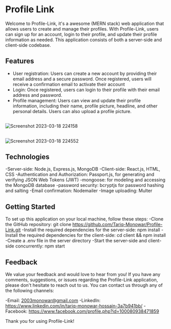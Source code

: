 # Profile Link

Welcome to Profile-Link, it's a awesome (MERN stack) web application that allows users to create and manage their profiles. With Profile-Link, users can sign up for an account, login to their profile, and update their profile information as needed. This application consists of both a server-side and client-side codebase.

## Features
- User registration: Users can create a new account by providing their email address and a secure password. Once registered, users will receive a confirmation email to activate their account
- Login: Once registered, users can login to their profile with their email address and password.
- Profile management: Users can view and update their profile information, including their name, profile picture, headline, and other personal details. Users can also upload a profile picture.
## 
![Screenshot 2023-03-18 224158](https://user-images.githubusercontent.com/101199109/226120765-9089f11d-c7b4-461b-8515-a1b21444d6fd.png)
## 
![Screenshot 2023-03-18 224552](https://user-images.githubusercontent.com/101199109/226120917-510a48e7-282b-4f79-9bb4-0b5d5a84182f.png)
## 
## Technologies
-Server-side: Node.js, Express.js, MongoDB
-Client-side: React.js, HTML, CSS
-Authentication and Authorization: Passport.js, for generating and verifying JSON Web Tokens (JWT)
-mongoose: for modeling and accessing the MongoDB database
-password security: bcryptjs for password hashing and salting
-Email confirmation: Nodemailer
-Image uploading: Multer

## Getting Started
To set up this application on your local machine, follow these steps:
-Clone the GitHub repository: git clone https://github.com/Tariq-Monowar/Profile-Link.git
-Install the required dependencies for the server-side: npm install
-Install the required dependencies for the client-side: cd client && npm install
-Create a .env file in the server directory
-Start the server-side and client-side concurrently: npm start

## Feedback
We value your feedback and would love to hear from you! If you have any comments, suggestions, or issues regarding the Profile-Link application, please don't hesitate to reach out to us. You can contact us through any of the following channels:

-Email: 2003monowar@gmail.com
-LinkedIn: https://www.linkedin.com/in/tariq-monowar-hossain-3a7b941bb/
-Facebook: https://www.facebook.com/profile.php?id=100080938471859

Thank you for using Profile-Link!
